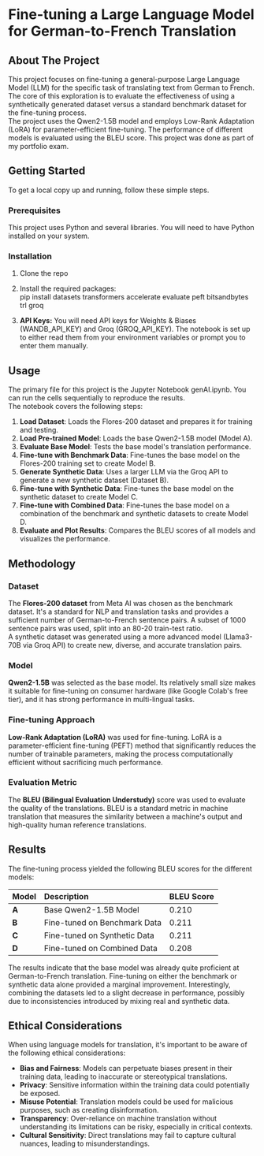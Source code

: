 # **Fine-tuning a Large Language Model for German-to-French Translation**

## **About The Project**

This project focuses on fine-tuning a general-purpose Large Language Model (LLM) for the specific task of translating text from German to French. The core of this exploration is to evaluate the effectiveness of using a synthetically generated dataset versus a standard benchmark dataset for the fine-tuning process.  
The project uses the Qwen2-1.5B model and employs Low-Rank Adaptation (LoRA) for parameter-efficient fine-tuning. The performance of different models is evaluated using the BLEU score.
This project was done as part of my portfolio exam.

## **Getting Started**

To get a local copy up and running, follow these simple steps.

### **Prerequisites**

This project uses Python and several libraries. You will need to have Python installed on your system.

### **Installation**

1. Clone the repo

2. Install the required packages:  
   pip install datasets transformers accelerate evaluate peft bitsandbytes trl groq

3. **API Keys:** You will need API keys for Weights & Biases (WANDB\_API\_KEY) and Groq (GROQ\_API\_KEY). The notebook is set up to either read them from your environment variables or prompt you to enter them manually.

## **Usage**

The primary file for this project is the Jupyter Notebook genAI.ipynb. You can run the cells sequentially to reproduce the results.  
The notebook covers the following steps:

1. **Load Dataset**: Loads the Flores-200 dataset and prepares it for training and testing.  
2. **Load Pre-trained Model**: Loads the base Qwen2-1.5B model (Model A).  
3. **Evaluate Base Model**: Tests the base model's translation performance.  
4. **Fine-tune with Benchmark Data**: Fine-tunes the base model on the Flores-200 training set to create Model B.  
5. **Generate Synthetic Data**: Uses a larger LLM via the Groq API to generate a new synthetic dataset (Dataset B).  
6. **Fine-tune with Synthetic Data**: Fine-tunes the base model on the synthetic dataset to create Model C.  
7. **Fine-tune with Combined Data**: Fine-tunes the base model on a combination of the benchmark and synthetic datasets to create Model D.  
8. **Evaluate and Plot Results**: Compares the BLEU scores of all models and visualizes the performance.

## **Methodology**

### **Dataset**

The **Flores-200 dataset** from Meta AI was chosen as the benchmark dataset. It's a standard for NLP and translation tasks and provides a sufficient number of German-to-French sentence pairs. A subset of 1000 sentence pairs was used, split into an 80-20 train-test ratio.  
A synthetic dataset was generated using a more advanced model (Llama3-70B via Groq API) to create new, diverse, and accurate translation pairs.

### **Model**

**Qwen2-1.5B** was selected as the base model. Its relatively small size makes it suitable for fine-tuning on consumer hardware (like Google Colab's free tier), and it has strong performance in multi-lingual tasks.

### **Fine-tuning Approach**

**Low-Rank Adaptation (LoRA)** was used for fine-tuning. LoRA is a parameter-efficient fine-tuning (PEFT) method that significantly reduces the number of trainable parameters, making the process computationally efficient without sacrificing much performance.

### **Evaluation Metric**

The **BLEU (Bilingual Evaluation Understudy)** score was used to evaluate the quality of the translations. BLEU is a standard metric in machine translation that measures the similarity between a machine's output and high-quality human reference translations.

## **Results**

The fine-tuning process yielded the following BLEU scores for the different models:

| Model | Description | BLEU Score |
| :---- | :---- | :---- |
| **A** | Base Qwen2-1.5B Model | 0.210 |
| **B** | Fine-tuned on Benchmark Data | 0.211 |
| **C** | Fine-tuned on Synthetic Data | 0.211 |
| **D** | Fine-tuned on Combined Data | 0.208 |

The results indicate that the base model was already quite proficient at German-to-French translation. Fine-tuning on either the benchmark or synthetic data alone provided a marginal improvement. Interestingly, combining the datasets led to a slight decrease in performance, possibly due to inconsistencies introduced by mixing real and synthetic data.

## **Ethical Considerations**

When using language models for translation, it's important to be aware of the following ethical considerations:

* **Bias and Fairness**: Models can perpetuate biases present in their training data, leading to inaccurate or stereotypical translations.  
* **Privacy**: Sensitive information within the training data could potentially be exposed.  
* **Misuse Potential**: Translation models could be used for malicious purposes, such as creating disinformation.  
* **Transparency**: Over-reliance on machine translation without understanding its limitations can be risky, especially in critical contexts.  
* **Cultural Sensitivity**: Direct translations may fail to capture cultural nuances, leading to misunderstandings.
